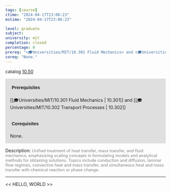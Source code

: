 ```yaml
---
tags: [course]
ctime: "2024-04-17T23:06:23"
mstime: "2024-04-17T23:06:23"

level: graduate
subject: 
university: mit
completion: closed
percentage: 0
prereq: "<🎓Universities/MIT/10.301 Fluid Mechanics> and <🎓Universities/MIT/10.302 Transport Processes>"
coreq: "None."
---
```


catalog [10.50](http://student.mit.edu/catalog/m10a.html#10.50)

<span style="display: block; padding: 15px; background-color: rgb(100, 100, 100, 0.2);"><font id="m_prereq388_0" style="display: block; font-family: Arial, sans-serif; font-weight: bold; padding: 5px">Prerequisites</font><br><span id="prereq388_0">[[🎓Universities/MIT/10.301 Fluid Mechanics | 10.301]] and [[🎓Universities/MIT/10.302 Transport Processes | 10.302]]</span></span>
<span style="display: block; padding: 15px; background-color: rgb(100, 100, 100, 0.2);"><font id="m_coreq388_0" style="display: block; font-family: Arial, sans-serif; font-weight: bold; padding: 5px">Corequisites</font><br><span id="coreq388_0">None.</span></span>

<font style="">Description:</font>
<font style="color: grey; font-size: 0.8rem;">Unified treatment of heat transfer, mass transfer, and fluid mechanics, emphasizing scaling concepts in formulating models and analytical methods for obtaining solutions. Topics include conduction and diffusion, laminar flow regimes, convective heat and mass transfer, and simultaneous heat and mass transfer with chemical reaction or phase change.</font>



---

<< HELLO, WORLD >>
